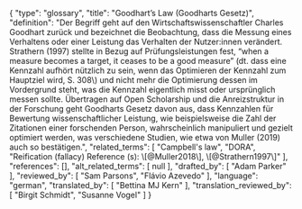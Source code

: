 {
    "type": "glossary",
    "title": "Goodhart’s Law (Goodharts Gesetz)",
    "definition": "Der Begriff geht auf den Wirtschaftswissenschaftler Charles Goodhart zurück und bezeichnet die Beobachtung, dass die Messung eines Verhaltens oder einer Leistung das Verhalten der Nutzer:innen verändert. Strathern (1997) stellte in Bezug auf Prüfungsleistungen fest, “when a measure becomes a target, it ceases to be a good measure” (dt. dass eine Kennzahl aufhört nützlich zu sein, wenn das Optimieren der Kennzahl zum Hauptziel wird, S. 308\\) und nicht mehr die Optimierung dessen im Vordergrund steht, was die Kennzahl eigentlich misst oder ursprünglich messen sollte. Übertragen auf Open Scholarship und die Anreizstruktur in der Forschung geht Goodharts Gesetz davon aus, dass Kennzahlen für Bewertung wissenschaftlicher Leistung, wie beispielsweise die Zahl der Zitationen einer forschenden Person, wahrscheinlich manipuliert und gezielt optimiert werden, was verschiedene Studien, wie etwa von Muller (2019) auch so bestätigen.",
    "related_terms": [
        "Campbell's law",
        "DORA",
        "Reification (fallacy) Reference (s): \\[@Muller2018\\], \\[@Strathern1997\\]"
    ],
    "references": [],
    "alt_related_terms": [
        null
    ],
    "drafted_by": [
        "Adam Parker"
    ],
    "reviewed_by": [
        "Sam Parsons",
        "Flávio Azevedo"
    ],
    "language": "german",
    "translated_by": [
        "Bettina MJ Kern"
    ],
    "translation_reviewed_by": [
        "Birgit Schmidt",
        "Susanne Vogel"
    ]
}